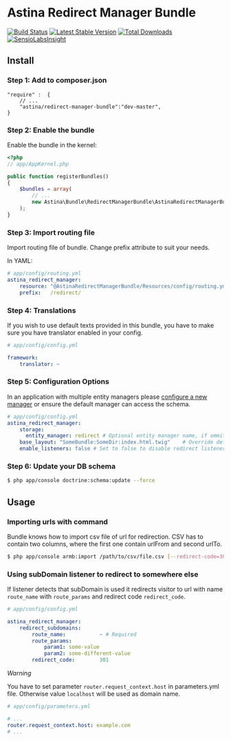 # Astina Redirect Manager Bundle

[![Build Status](https://travis-ci.org/astina/AstinaRedirectManagerBundle.png?branch=master)](https://travis-ci.org/astina/AstinaRedirectManagerBundle)
[![Latest Stable Version](https://poser.pugx.org/astina/redirect-manager-bundle/v/stable.png)](https://packagist.org/packages/astina/redirect-manager-bundle)
[![Total Downloads](https://poser.pugx.org/astina/redirect-manager-bundle/downloads.png)](https://packagist.org/packages/astina/redirect-manager-bundle)
[![SensioLabsInsight](https://insight.sensiolabs.com/projects/d7f07a9b-ba1d-466a-84ec-a09f97dd6a75/mini.png)](https://insight.sensiolabs.com/projects/d7f07a9b-ba1d-466a-84ec-a09f97dd6a75)

## Install

### Step 1: Add to composer.json

```
"require" :  {
    // ...
    "astina/redirect-manager-bundle":"dev-master",
}
```

### Step 2: Enable the bundle

Enable the bundle in the kernel:

``` php
<?php
// app/AppKernel.php

public function registerBundles()
{
    $bundles = array(
        // ...
        new Astina\Bundle\RedirectManagerBundle\AstinaRedirectManagerBundle(),
    );
}
```

### Step 3: Import routing file

Import routing file of bundle. Change prefix attribute to suit your needs.

In YAML:

``` yaml
# app/config/routing.yml
astina_redirect_manager:
    resource: "@AstinaRedirectManagerBundle/Resources/config/routing.yml"
    prefix:   /redirect/
```

### Step 4: Translations

If you wish to use default texts provided in this bundle, you have to make
sure you have translator enabled in your config.

``` yaml
# app/config/config.yml

framework:
    translator: ~
```
### Step 5: Configuration Options

In an application with multiple entity managers please [configure a new manager](http://symfony.com/doc/current/cookbook/doctrine/multiple_entity_managers.html) or ensure the default manager can access the schema.
```yml
# app/config/config.yml
astina_redirect_manager:
    storage:
      entity_manager: redirect # Optional entity manager name, if ommitted default entity manager is used
    base_layout: "SomeBundle:SomeDir:index.html.twig"    # Override default Astina layout
    enable_listeners: false # Set to false to disable redirect listeners. Useful for service oriented architectures. Defaults to true
```

### Step 6: Update your DB schema

``` bash
$ php app/console doctrine:schema:update --force
```

## Usage

### Importing urls with command

Bundle knows how to import csv file of url for redirection.
CSV has to contain two columns, where the first one contain urlFrom and second urlTo.

```bash
$ php app/console armb:import /path/to/csv/file.csv [--redirect-code=302] [--count-redirects]
```

### Using subDomain listener to redirect to somewhere else

If listener detects that subDomain is used it redirects visitor to url with name `route_name` with `route_params` and redirect code `redirect_code`.

```yaml
# app/config/config.yml

astina_redirect_manager:
    redirect_subdomains:
        route_name:           ~ # Required
        route_params:
            param1: some-value
            param2: some-different-value
        redirect_code:        301

```

*Warning*

You have to set parameter `router.request_context.host` in parameters.yml file. Otherwise value `localhost` will be used as domain name.

```yaml
# app/config/parameters.yml

# ...
router.request_context.host: example.com
# ...
```
